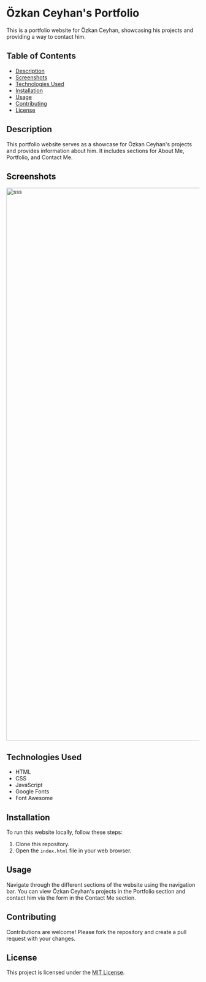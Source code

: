 # Özkan Ceyhan's Portfolio

This is a portfolio website for Özkan Ceyhan, showcasing his projects and providing a way to contact him.

## Table of Contents

- [Description](#description)
- [Screenshots](#screenshots)
- [Technologies Used](#technologies-used)
- [Installation](#installation)
- [Usage](#usage)
- [Contributing](#contributing)
- [License](#license)

## Description

This portfolio website serves as a showcase for Özkan Ceyhan's projects and provides information about him. It includes sections for About Me, Portfolio, and Contact Me.

## Screenshots

<img width="1440" alt="sss" src="https://github.com/Researcher0619/Patika-Front-End-/assets/102052449/f57bb886-ef82-4b3b-85d8-e9a4e0ceda23">



## Technologies Used

- HTML
- CSS
- JavaScript
- Google Fonts
- Font Awesome

## Installation

To run this website locally, follow these steps:

1. Clone this repository.
2. Open the `index.html` file in your web browser.

## Usage

Navigate through the different sections of the website using the navigation bar. You can view Özkan Ceyhan's projects in the Portfolio section and contact him via the form in the Contact Me section.

## Contributing

Contributions are welcome! Please fork the repository and create a pull request with your changes.

## License

This project is licensed under the [MIT License](LICENSE).
